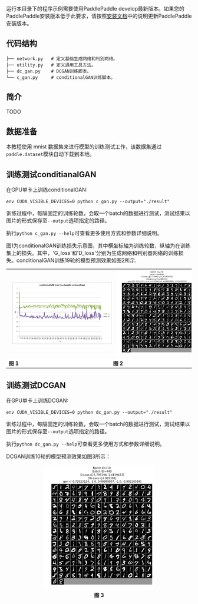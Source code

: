 ﻿

运行本目录下的程序示例需要使用PaddlePaddle develop最新版本。如果您的PaddlePaddle安装版本低于此要求，请按照[安装文档](http://www.paddlepaddle.org/docs/develop/documentation/zh/build_and_install/pip_install_cn.html)中的说明更新PaddlePaddle安装版本。

## 代码结构
```
├── network.py   # 定义基础生成网络和判别网络。
├── utility.py   # 定义通用工具方法。
├── dc_gan.py    # DCGAN训练脚本。
└── c_gan.py     # conditionalGAN训练脚本。
```

## 简介
TODO

## 数据准备

本教程使用 mnist 数据集来进行模型的训练测试工作，该数据集通过`paddle.dataset`模块自动下载到本地。

## 训练测试conditianalGAN

在GPU单卡上训练conditionalGAN:

```
env CUDA_VISIBLE_DEVICES=0 python c_gan.py --output="./result"
```

训练过程中，每隔固定的训练轮数，会取一个batch的数据进行测试，测试结果以图片的形式保存至`--output`选项指定的路径。

执行`python c_gan.py --help`可查看更多使用方式和参数详细说明。

图1为conditionalGAN训练损失示意图，其中横坐标轴为训练轮数，纵轴为在训练集上的损失。其中，'G_loss'和'D_loss'分别为生成网络和判别器网络的训练损失。conditionalGAN训练19轮的模型预测效果如图2所示.

<p style="background-color: #fff; border: 0px; align: center">

<table>
<tbody>
<tr>
    <td style="border: 0px">
        <img src="images/conditionalGAN_loss.png" width="400" hspace='10'/>
    </td>
    <td style="border: 0px">
        <img src="images/conditionalGAN_demo.png" width="300" hspace='10'/>
    </td>
</tr>
<tr style="background-color: #fff; border-top: 0px">
    <td style="border: 0px; align: center">
        <strong>图 1</strong>
    </td>
    <td style="border: 0px; align: center">
        <strong>图 2</strong>
    </td>
</tr>
</tbody>
</table>
</p>


## 训练测试DCGAN

在GPU单卡上训练DCGAN:

```
env CUDA_VISIBLE_DEVICES=0 python dc_gan.py --output="./result"
```

训练过程中，每隔固定的训练轮数，会取一个batch的数据进行测试，测试结果以图片的形式保存至`--output`选项指定的路径。

执行`python dc_gan.py --help`可查看更多使用方式和参数详细说明。


DCGAN训练10轮的模型预测效果如图3所示：

<p align="center">
<img src="images/DCGAN_demo.png" width="300" hspace='10'/> <br/>
<strong>图 3</strong>
</p>
